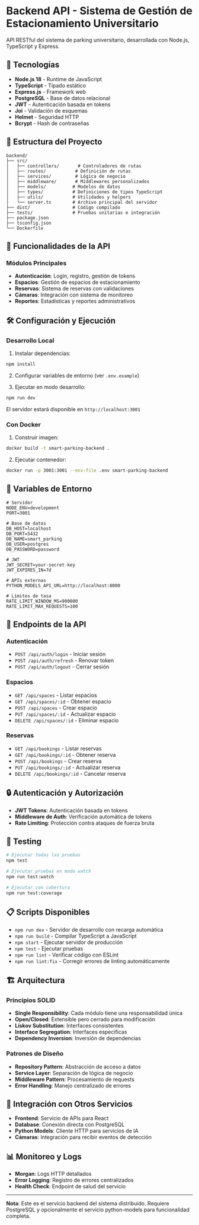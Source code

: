 # Backend API - Sistema de Gestión de Estacionamiento Universitario

API RESTful del sistema de parking universitario, desarrollada con Node.js, TypeScript y Express.

## 🚀 Tecnologías

- **Node.js 18** - Runtime de JavaScript
- **TypeScript** - Tipado estático
- **Express.js** - Framework web
- **PostgreSQL** - Base de datos relacional
- **JWT** - Autenticación basada en tokens
- **Joi** - Validación de esquemas
- **Helmet** - Seguridad HTTP
- **Bcrypt** - Hash de contraseñas

## 📁 Estructura del Proyecto

```
backend/
├── src/
│   ├── controllers/       # Controladores de rutas
│   ├── routes/           # Definición de rutas
│   ├── services/         # Lógica de negocio
│   ├── middleware/       # Middlewares personalizados
│   ├── models/          # Modelos de datos
│   ├── types/           # Definiciones de tipos TypeScript
│   ├── utils/           # Utilidades y helpers
│   └── server.ts        # Archivo principal del servidor
├── dist/                # Código compilado
├── tests/               # Pruebas unitarias e integración
├── package.json
├── tsconfig.json
└── Dockerfile
```

## 🎯 Funcionalidades de la API

### Módulos Principales

- **Autenticación**: Login, registro, gestión de tokens
- **Espacios**: Gestión de espacios de estacionamiento
- **Reservas**: Sistema de reservas con validaciones
- **Cámaras**: Integración con sistema de monitoreo
- **Reportes**: Estadísticas y reportes administrativos

## 🛠️ Configuración y Ejecución

### Desarrollo Local

1. Instalar dependencias:
```bash
npm install
```

2. Configurar variables de entorno (ver `.env.example`)

3. Ejecutar en modo desarrollo:
```bash
npm run dev
```

El servidor estará disponible en `http://localhost:3001`

### Con Docker

1. Construir imagen:
```bash
docker build -t smart-parking-backend .
```

2. Ejecutar contenedor:
```bash
docker run -p 3001:3001 --env-file .env smart-parking-backend
```

## 🔧 Variables de Entorno

```env
# Servidor
NODE_ENV=development
PORT=3001

# Base de datos
DB_HOST=localhost
DB_PORT=5432
DB_NAME=smart_parking
DB_USER=postgres
DB_PASSWORD=password

# JWT
JWT_SECRET=your-secret-key
JWT_EXPIRES_IN=7d

# APIs externas
PYTHON_MODELS_API_URL=http://localhost:8000

# Límites de tasa
RATE_LIMIT_WINDOW_MS=900000
RATE_LIMIT_MAX_REQUESTS=100
```

## 📡 Endpoints de la API

### Autenticación
- `POST /api/auth/login` - Iniciar sesión
- `POST /api/auth/refresh` - Renovar token
- `POST /api/auth/logout` - Cerrar sesión


### Espacios
- `GET /api/spaces` - Listar espacios
- `GET /api/spaces/:id` - Obtener espacio
- `POST /api/spaces` - Crear espacio
- `PUT /api/spaces/:id` - Actualizar espacio
- `DELETE /api/spaces/:id` - Eliminar espacio

### Reservas
- `GET /api/bookings` - Listar reservas
- `GET /api/bookings/:id` - Obtener reserva
- `POST /api/bookings` - Crear reserva
- `PUT /api/bookings/:id` - Actualizar reserva
- `DELETE /api/bookings/:id` - Cancelar reserva


## 🔒 Autenticación y Autorización

- **JWT Tokens**: Autenticación basada en tokens
- **Middleware de Auth**: Verificación automática de tokens
- **Rate Limiting**: Protección contra ataques de fuerza bruta

## 🧪 Testing

```bash
# Ejecutar todas las pruebas
npm test

# Ejecutar pruebas en modo watch
npm run test:watch

# Ejecutar con cobertura
npm run test:coverage
```

## 📋 Scripts Disponibles

- `npm run dev` - Servidor de desarrollo con recarga automática
- `npm run build` - Compilar TypeScript a JavaScript
- `npm start` - Ejecutar servidor de producción
- `npm test` - Ejecutar pruebas
- `npm run lint` - Verificar código con ESLint
- `npm run lint:fix` - Corregir errores de linting automáticamente

## 🏗️ Arquitectura

### Principios SOLID
- **Single Responsibility**: Cada módulo tiene una responsabilidad única
- **Open/Closed**: Extensible pero cerrado para modificación
- **Liskov Substitution**: Interfaces consistentes
- **Interface Segregation**: Interfaces específicas
- **Dependency Inversion**: Inversión de dependencias

### Patrones de Diseño
- **Repository Pattern**: Abstracción de acceso a datos
- **Service Layer**: Separación de lógica de negocio
- **Middleware Pattern**: Procesamiento de requests
- **Error Handling**: Manejo centralizado de errores

## 🔗 Integración con Otros Servicios

- **Frontend**: Servicio de APIs para React
- **Database**: Conexión directa con PostgreSQL
- **Python Models**: Cliente HTTP para servicios de IA
- **Cámaras**: Integración para recibir eventos de detección

## 📊 Monitoreo y Logs

- **Morgan**: Logs HTTP detallados
- **Error Logging**: Registro de errores centralizados
- **Health Check**: Endpoint de salud del servicio

---

**Nota**: Este es el servicio backend del sistema distribuido. Requiere PostgreSQL y opcionalmente el servicio python-models para funcionalidad completa.
